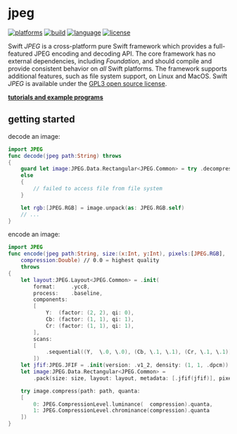 # jpeg

[![platforms](https://img.shields.io/badge/platforms-linux%20%7C%20macos-lightgrey.svg)](https://swift.org)
[![build](https://api.travis-ci.com/kelvin13/jpeg.svg?branch=master)](https://travis-ci.com/github/kelvin13/jpeg)
[![language](https://img.shields.io/badge/version-swift_5-ffa020.svg)](https://swift.org)
[![license](https://img.shields.io/badge/license-GPL3-ff3079.svg)](https://github.com/kelvin13/png/blob/master/COPYING)

Swift *JPEG* is a cross-platform pure Swift framework which provides a full-featured JPEG encoding and decoding API. The core framework has no external dependencies, including *Foundation*, and should compile and provide consistent behavior on *all* Swift platforms. The framework supports additional features, such as file system support, on Linux and MacOS. Swift *JPEG* is available under the [GPL3 open source license](https://choosealicense.com/licenses/gpl-3.0/).

[**tutorials and example programs**](examples/)

## getting started 

decode an image:

```swift 
import JPEG
func decode(jpeg path:String) throws
{
    guard let image:JPEG.Data.Rectangular<JPEG.Common> = try .decompress(path: path)
    else 
    {
        // failed to access file from file system
    }

    let rgb:[JPEG.RGB] = image.unpack(as: JPEG.RGB.self)
    // ...
}
```

encode an image: 

```swift 
import JPEG
func encode(jpeg path:String, size:(x:Int, y:Int), pixels:[JPEG.RGB], 
    compression:Double) // 0.0 = highest quality
    throws 
{
    let layout:JPEG.Layout<JPEG.Common> = .init(
        format:     .ycc8,
        process:    .baseline, 
        components: 
        [
            Y:  (factor: (2, 2), qi: 0), 
            Cb: (factor: (1, 1), qi: 1), 
            Cr: (factor: (1, 1), qi: 1),
        ], 
        scans: 
        [
            .sequential((Y,  \.0, \.0), (Cb, \.1, \.1), (Cr, \.1, \.1)),
        ])
    let jfif:JPEG.JFIF = .init(version: .v1_2, density: (1, 1, .dpcm))
    let image:JPEG.Data.Rectangular<JPEG.Common> = 
        .pack(size: size, layout: layout, metadata: [.jfif(jfif)], pixels: rgb)

    try image.compress(path: path, quanta: 
    [
        0: JPEG.CompressionLevel.luminance(  compression).quanta,
        1: JPEG.CompressionLevel.chrominance(compression).quanta
    ])
}
```
